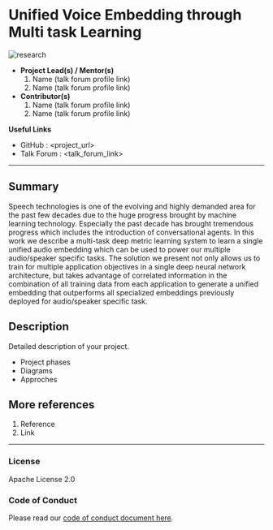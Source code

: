 #  Unified Voice Embedding through Multi task Learning

![research]



- <b>Project Lead(s) / Mentor(s)</b>
    1. Name (talk forum profile link)
    2. Name (talk forum profile link)
- <b>Contributor(s)</b>
    1. Name (talk forum profile link)
    2. Name (talk forum profile link)

<b>Useful Links </b>

- GitHub : <project_url>
- Talk Forum : <talk_forum_link>

---

## Summary

Speech technologies is one of the evolving and highly demanded area for the past few decades due to the huge progress brought by machine learning technology. Especially the past decade has brought tremendous progress which includes the introduction of conversational agents. In this work we describe a multi-task deep metric learning system to learn a single unified audio embedding which can be used to power our multiple audio/speaker specific tasks. The solution we present not only allows us to train for multiple application objectives in a single deep neural network architecture, but takes advantage of correlated information in the combination of all training data from each application to generate a unified embedding that outperforms all specialized embeddings previously deployed for audio/speaker specific task.

## Description

Detailed description of your project.

- Project phases
- Diagrams
- Approches

## More references

1. Reference
2. Link

---

### License

Apache License 2.0

### Code of Conduct

Please read our [code of conduct document here](https://github.com/aaivu/aaivu-introduction/blob/master/docs/code_of_conduct.md).

[project]: https://img.shields.io/badge/-Project-blue
[research]: https://img.shields.io/badge/-Research-yellowgreen
